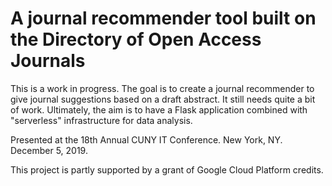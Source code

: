 # A journal recommender tool built on the Directory of Open Access Journals

This is a work in progress. The goal is to create a journal recommender to give journal suggestions based on a draft abstract. It still needs quite a bit of work. Ultimately, the aim is to have a Flask application combined with "serverless" infrastructure for data analysis.

Presented at the 18th Annual CUNY IT Conference. New York, NY. December 5, 2019.

This project is partly supported by a grant of Google Cloud Platform credits.

